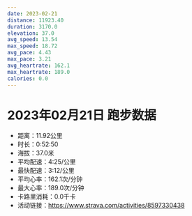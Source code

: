 ```yaml
---
date: 2023-02-21
distance: 11923.40
duration: 3170.0
elevation: 37.0
avg_speed: 13.54
max_speed: 18.72
avg_pace: 4.43
max_pace: 3.21
avg_heartrate: 162.1
max_heartrate: 189.0
calories: 0.0
---
```


# 2023年02月21日 跑步数据

- 距离：11.92公里
- 时长：0:52:50
- 海拔：37.0米
- 平均配速：4:25/公里
- 最快配速：3:12/公里
- 平均心率：162.1次/分钟
- 最大心率：189.0次/分钟
- 卡路里消耗：0.0千卡
- 活动链接：https://www.strava.com/activities/8597330438
